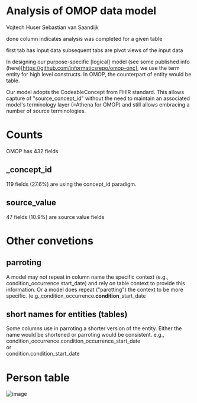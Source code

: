 # Analysis of OMOP data model

Vojtech Huser
Sebastian van Saandijk

done column indicates analysis was completed for a given table

first tab has input data
subsequent tabs are pivot views of the input data

In designing our purpose-specific [logical] model (see some published info (here)[https://github.com/informaticsrepo/omop-onc], we use the term entity for high level constructs. In OMOP, the counterpart of entity would be table.

Our model adopts the CodeableConcept from FHIR standard. This allows capture of "source_concept_id" without the need to maintain an associated model's terminology layer (=Athena for OMOP) and still allows embracing a number of source terminologies.

# Counts

OMOP has 432 fields

## _concept_id
119 fields (27.6%)  are using the concept_id paradigm.

## source_value
47 fields (10.9%) are source value fields

# Other convetions
## parroting
A model may not repeat in column name the specific context (e.g., condition_occurrence.start_date) and rely on table context to provide this information.
Or a model does repeat ("parotting") the context to be more specific. (e.g.,condition_occurrence.**condition**_start_date

## short names for entities (tables)
Some columns use in parroting a shorter version of the entity. Either the name would be shortened or parroting would be consistent.
e.g.,  
condition_occurrence.condition_occurrence_start_date  
or  
condition.condition_start_date


# Person table

![image](https://github.com/user-attachments/assets/f9d5d94f-a772-4dcb-b5b5-b8477c27ae93)

